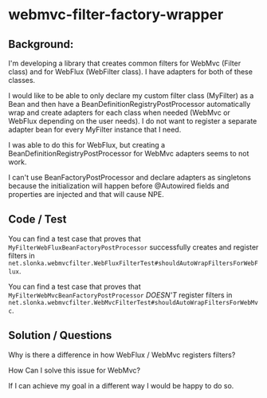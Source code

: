 # webmvc-filter-factory-wrapper

## Background:

I'm developing a library that creates common filters for WebMvc (Filter class) and for WebFlux (WebFilter class).
I have adapters for both of these classes.

I would like to be able to only declare my custom filter class (MyFilter) as a Bean and then have a BeanDefinitionRegistryPostProcessor automatically wrap and create adapters for each class when needed (WebMvc or WebFlux depending on the user needs). I do not want to register a separate adapter bean for every MyFilter instance that I need.

I was able to do this for WebFlux, but creating a BeanDefinitionRegistryPostProcessor for WebMvc adapters seems to not work.

I can't use BeanFactoryPostProcessor and declare adapters as singletons because the initialization will happen before @Autowired fields and properties are injected and that will cause NPE.

## Code / Test

You can find a test case that proves that `MyFilterWebFluxBeanFactoryPostProcessor` successfully creates and register filters in `net.slonka.webmvcfilter.WebFluxFilterTest#shouldAutoWrapFiltersForWebFlux`. 

You can find a test case that proves that `MyFilterWebMvcBeanFactoryPostProcessor` *DOESN'T* register filters in `net.slonka.webmvcfilter.WebMvcFilterTest#shouldAutoWrapFiltersForWebMvc`.

## Solution / Questions

Why is there a difference in how WebFlux / WebMvc registers filters?

How Can I solve this issue for WebMvc?

If I can achieve my goal in a different way I would be happy to do so.
